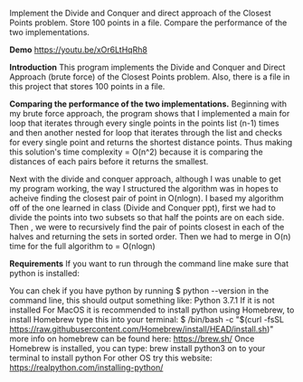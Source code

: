 Implement the Divide and Conquer and direct approach of the Closest Points problem. Store 100 points in a file. Compare the performance of the two implementations.

**Demo**
https://youtu.be/xOr6LtHqRh8

**Introduction**
This program implements the Divide and Conquer and Direct Approach (brute force) of the Closest Points problem. Also, there is a file in this project that stores 100 points in a file. 

**Comparing the performance of the two implementations.**
Beginning with my brute force approach, the program shows that I implemented a main for loop that iterates through every single points in the points list (n-1) times and then another nested for loop that iterates through the list and checks for every single point and returns the shortest distance points. Thus making this solution's time complexity = O(n^2) because it is comparing the distances of each pairs before it returns the smallest.

Next with the divide and conquer approach, although I was unable to get my program working, the way I structured the algorithm was in hopes to acheive finding the closest pair of point in O(nlogn). I based my algorithm off of the one learned in class (Divide and Conquer ppt), first we had to divide the points into two subsets so that half the points are on each side. Then , we were to recursively find the pair of points closest in each of the halves and returning the sets in sorted order. Then we had to merge in O(n) time for the full algorithm to = O(nlogn)

**Requirements**
If you want to run through the command line make sure that python is installed:

You can chek if you have python by running $ python --version in the command line, this should output something like: Python 3.7.1
If it is not installed
For MacOS it is recommended to install python using Homebrew, to install Homebrew type this into your terminal: $ /bin/bash -c "$(curl -fsSL https://raw.githubusercontent.com/Homebrew/install/HEAD/install.sh)" more info on homebrew can be found here: https://brew.sh/
Once Homebrew is installed, you can type: brew install python3 on to your terminal to install python
For other OS try this website: https://realpython.com/installing-python/

